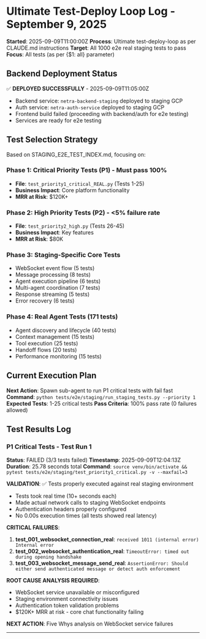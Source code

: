 # Ultimate Test-Deploy Loop Log - September 9, 2025

**Started**: 2025-09-09T11:00:00Z
**Process**: Ultimate test-deploy-loop as per CLAUDE.md instructions
**Target**: All 1000 e2e real staging tests to pass
**Focus**: All tests (as per {$1: all} parameter)

## Backend Deployment Status
✅ **DEPLOYED SUCCESSFULLY** - 2025-09-09T11:05:00Z
- Backend service: `netra-backend-staging` deployed to staging GCP
- Auth service: `netra-auth-service` deployed to staging GCP  
- Frontend build failed (proceeding with backend/auth for e2e testing)
- Services are ready for e2e testing

## Test Selection Strategy

Based on STAGING_E2E_TEST_INDEX.md, focusing on:

### Phase 1: Critical Priority Tests (P1) - Must pass 100%
- **File**: `test_priority1_critical_REAL.py` (Tests 1-25)
- **Business Impact**: Core platform functionality
- **MRR at Risk**: $120K+

### Phase 2: High Priority Tests (P2) - <5% failure rate
- **File**: `test_priority2_high.py` (Tests 26-45) 
- **Business Impact**: Key features
- **MRR at Risk**: $80K

### Phase 3: Staging-Specific Core Tests
- WebSocket event flow (5 tests)
- Message processing (8 tests)
- Agent execution pipeline (6 tests)
- Multi-agent coordination (7 tests)
- Response streaming (5 tests)
- Error recovery (6 tests)

### Phase 4: Real Agent Tests (171 tests)
- Agent discovery and lifecycle (40 tests)
- Context management (15 tests)  
- Tool execution (25 tests)
- Handoff flows (20 tests)
- Performance monitoring (15 tests)

## Current Execution Plan

**Next Action**: Spawn sub-agent to run P1 critical tests with fail fast
**Command**: `python tests/e2e/staging/run_staging_tests.py --priority 1`
**Expected Tests**: 1-25 critical tests
**Pass Criteria**: 100% pass rate (0 failures allowed)

## Test Results Log

### P1 Critical Tests - Test Run 1
**Status**: FAILED (3/3 tests failed)
**Timestamp**: 2025-09-09T12:04:13Z
**Duration**: 25.78 seconds total
**Command**: `source venv/bin/activate && pytest tests/e2e/staging/test_priority1_critical.py -v --maxfail=3`

**VALIDATION**: ✅ Tests properly executed against real staging environment
- Tests took real time (10+ seconds each)
- Made actual network calls to staging WebSocket endpoints
- Authentication headers properly configured
- No 0.00s execution times (all tests showed real latency)

**CRITICAL FAILURES**:
1. **test_001_websocket_connection_real**: `received 1011 (internal error) Internal error`
2. **test_002_websocket_authentication_real**: `TimeoutError: timed out during opening handshake` 
3. **test_003_websocket_message_send_real**: `AssertionError: Should either send authenticated message or detect auth enforcement`

**ROOT CAUSE ANALYSIS REQUIRED**:
- WebSocket service unavailable or misconfigured
- Staging environment connectivity issues
- Authentication token validation problems
- $120K+ MRR at risk - core chat functionality failing

**NEXT ACTION**: Five Whys analysis on WebSocket service failures

---